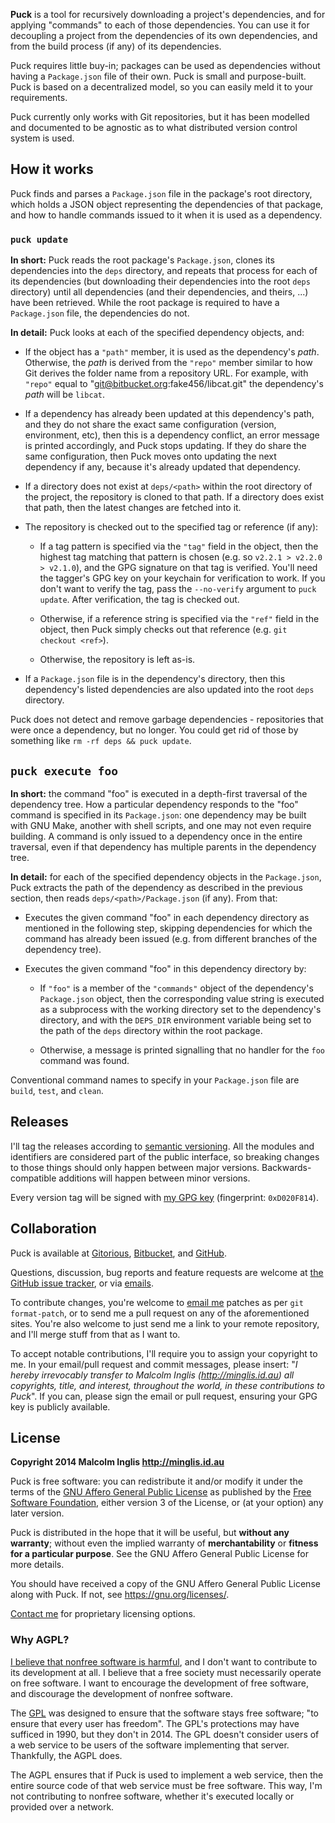 
**Puck** is a tool for recursively downloading a project's dependencies, and for applying "commands" to each of those dependencies. You can use it for decoupling a project from the dependencies of its own dependencies, and from the build process (if any) of its dependencies.

Puck requires little buy-in; packages can be used as dependencies without having a `Package.json` file of their own. Puck is small and purpose-built. Puck is based on a decentralized model, so you can easily meld it to your requirements.

Puck currently only works with Git repositories, but it has been modelled and documented to be agnostic as to what distributed version control system is used.



## How it works

Puck finds and parses a `Package.json` file in the package's root directory, which holds a JSON object representing the dependencies of that package, and how to handle commands issued to it when it is used as a dependency.


### `puck update`

**In short:** Puck reads the root package's `Package.json`, clones its dependencies into the `deps` directory, and repeats that process for each of its dependencies (but downloading their dependencies into the root `deps` directory)  until all dependencies (and their dependencies, and theirs, ...) have been retrieved. While the root package is required to have a `Package.json` file, the dependencies do not.

**In detail:** Puck looks at each of the specified dependency objects, and:

- If the object has a `"path"` member, it is used as the dependency's *path*. Otherwise, the *path* is derived from the `"repo"` member similar to how Git derives the folder name from a repository URL. For example, with `"repo"` equal to "git@bitbucket.org:fake456/libcat.git" the dependency's *path* will be `libcat`.

- If a dependency has already been updated at this dependency's path, and they do not share the exact same configuration (version, environment, etc), then this is a dependency conflict, an error message is printed accordingly, and Puck stops updating. If they do share the same configuration, then Puck moves onto updating the next dependency if any, because it's already updated that dependency.

- If a directory does not exist at `deps/<path>` within the root directory of the project, the repository is cloned to that path. If a directory does exist that path, then the latest changes are fetched into it.

- The repository is checked out to the specified tag or reference (if any):

  - If a tag pattern is specified via the `"tag"` field in the object, then the highest tag matching that pattern is chosen (e.g. so `v2.2.1 > v2.2.0 > v2.1.0`), and the GPG signature on that tag is verified. You'll need the tagger's GPG key on your keychain for verification to work. If you don't want to verify the tag, pass the `--no-verify` argument to `puck update`. After verification, the tag is checked out.

  - Otherwise, if a reference string is specified via the `"ref"` field in the object, then Puck simply checks out that reference (e.g. `git checkout <ref>`).

  - Otherwise, the repository is left as-is.

- If a `Package.json` file is in the dependency's directory, then this dependency's listed dependencies are also updated into the root `deps` directory.

Puck does not detect and remove garbage dependencies - repositories that were once a dependency, but no longer. You could get rid of those by something like `rm -rf deps && puck update`.


## `puck execute foo`

**In short:** the command "foo" is executed in a depth-first traversal of the dependency tree. How a particular dependency responds to the "foo" command is specified in its `Package.json`: one dependency may be built with GNU Make, another with shell scripts, and one may not even require building. A command is only issued to a dependency once in the entire traversal, even if that dependency has multiple parents in the dependency tree.

**In detail:** for each of the specified dependency objects in the `Package.json`, Puck extracts the path of the dependency as described in the previous section, then reads `deps/<path>/Package.json` (if any). From that:

- Executes the given command "foo" in each dependency directory as mentioned in the following step, skipping dependencies for which the command has already been issued (e.g. from different branches of the dependency tree).

- Executes the given command "foo" in this dependency directory by:

  - If `"foo"` is a member of the `"commands"` object of the dependency's `Package.json` object, then the corresponding value string is executed as a subprocess with the working directory set to the dependency's directory, and with the `DEPS_DIR` environment variable being set to the path of the `deps` directory within the root package.

  - Otherwise, a message is printed signalling that no handler for the `foo` command was found.

Conventional command names to specify in your `Package.json` file are `build`, `test`, and `clean`.


## Releases

I'll tag the releases according to [semantic versioning](http://semver.org/spec/v2.0.0.html). All the modules and identifiers are considered part of the public interface, so breaking changes to those things should only happen between major versions. Backwards-compatible additions will happen between minor versions.

Every version tag will be signed with [my GPG key](http://pool.sks-keyservers.net/pks/lookup?op=vindex&search=0xD020F814) (fingerprint: `0xD020F814`).



## Collaboration

Puck is available at [Gitorious](https://gitorious.org/mcinglis/puck), [Bitbucket](https://bitbucket.org/mcinglis/puck), and [GitHub](https://github.com/mcinglis/puck).

Questions, discussion, bug reports and feature requests are welcome at [the GitHub issue tracker](https://github.com/mcinglis/puck/issues), or via [emails](mailto:me@minglis.id.au).

To contribute changes, you're welcome to [email me](mailto:me@minglis.id.au) patches as per `git format-patch`, or to send me a pull request on any of the aforementioned sites. You're also welcome to just send me a link to your remote repository, and I'll merge stuff from that as I want to.

To accept notable contributions, I'll require you to assign your copyright to me. In your email/pull request and commit messages, please insert: "*I hereby irrevocably transfer to Malcolm Inglis (http://minglis.id.au) all copyrights, title, and interest, throughout the world, in these contributions to Puck*". If you can, please sign the email or pull request, ensuring your GPG key is publicly available.


## License

**Copyright 2014 Malcolm Inglis <http://minglis.id.au>**

Puck is free software: you can redistribute it and/or modify it under the terms of the [GNU Affero General Public License](https://gnu.org/licenses/agpl.html) as published by the [Free Software Foundation](https://fsf.org), either version 3 of the License, or (at your option) any later version.

Puck is distributed in the hope that it will be useful, but **without any warranty**; without even the implied warranty of **merchantability** or **fitness for a particular purpose**. See the GNU Affero General Public License for more details.

You should have received a copy of the GNU Affero General Public License along with Puck. If not, see <https://gnu.org/licenses/>.

[Contact me](mailto:me@minglis.id.au) for proprietary licensing options.

### Why AGPL?

[I believe that nonfree software is harmful](http://minglis.id.au/blog/2014/04/09/free-software-free-society.html), and I don't want to contribute to its development at all. I believe that a free society must necessarily operate on free software. I want to encourage the development of free software, and discourage the development of nonfree software.

The [GPL](https://gnu.org/licenses/gpl.html) was designed to ensure that the software stays free software; "to ensure that every user has freedom". The GPL's protections may have sufficed in 1990, but they don't in 2014. The GPL doesn't consider users of a web service to be users of the software implementing that server. Thankfully, the AGPL does.

The AGPL ensures that if Puck is used to implement a web service, then the entire source code of that web service must be free software. This way, I'm not contributing to nonfree software, whether it's executed locally or provided over a network.


